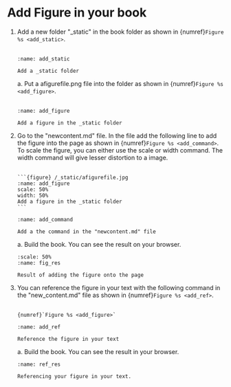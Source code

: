 # Add Figure in your book

1. Add a new folder "_static" in the book folder as shown in {numref}`Figure %s <add_static>`.
    <br/><br/>
    ```{figure} /_static/steps/add_static.png
    :name: add_static

    Add a _static folder
    ```
    a. Put a afigurefile.png file into the folder as shown in {numref}`Figure %s <add_figure>`.
    <br/><br/>
    ```{figure} /_static/steps/add_figure.png
    :name: add_figure

    Add a figure in the _static folder
    ```
2. Go to the "newcontent.md" file. In the file add the following line to add the figure into the page as shown in {numref}`Figure %s <add_command>`. To scale the figure, you can either use the scale or width command. The width command will give lesser distortion to a image.
    <br/><br/>
    ````
    ```{figure} /_static/afigurefile.jpg
    :name: add_figure
    scale: 50%
    width: 50%
    Add a figure in the _static folder
    ```
    ````
    ```{figure} /_static/steps/add_figcommand.png
    :name: add_command

    Add a the command in the "newcontent.md" file
    ```
    a. Build the book. You can see the result on your browser.
    ```{figure} /_static/steps/fig_res.png
    :scale: 50%
    :name: fig_res

    Result of adding the figure onto the page
    ```
3. You can reference the figure in your text with the following command in the "new_content.md" file as shown in {numref}`Figure %s <add_ref>`.
    <br/><br/>
    ````
    {numref}`Figure %s <add_figure>`
    ````
    ```{figure} /_static/steps/add_refcommand.png
    :name: add_ref

    Reference the figure in your text
    ```
    a. Build the book. You can see the result in your browser.
    ```{figure} /_static/steps/ref_res.png
    :name: ref_res

    Referencing your figure in your text.
    ```
